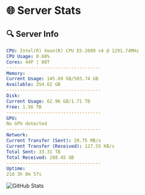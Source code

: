 # 🌐 Server Stats
## 🔍 Server Info
```yaml
CPU: Intel(R) Xeon(R) CPU E5-2699 v4 @ 1291.74MHz
CPU Usage: 0.60%
Cores: 44P | 88T
-----------------------------------
Memory:
Current Usage: 145.69 GB/503.74 GB
Available: 354.62 GB
-----------------------------------
Disk:
Current Usage: 62.96 GB/1.71 TB
Free: 1.56 TB
-----------------------------------
GPU:
No GPU detected
-----------------------------------
Network:
Current Transfer (Sent): 20.75 MB/s
Current Transfer (Received): 127.55 KB/s
Total Sent: 33.31 TB
Total Received: 288.45 GB
-----------------------------------
Uptime:
21d 3h 0m 57s
```
![GitHub Stats](https://img.shields.io/badge/Updated-2025-03-29_00:23:46-blue)